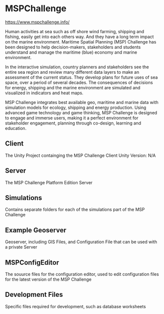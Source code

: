 # MSPChallenge
https://www.mspchallenge.info/

Human activities at sea such as off shore wind farming, shipping and fishing, easily get into each others way. And they have a long term impact on the marine environment. ​Maritime Spatial Planning (MSP) Challenge has been designed to help decision-makers, stakeholders and students understand and manage the maritime (blue) economy and marine environment.

In the interactive simulation, country planners and stakeholders see the entire sea region and review many different data layers to make an assessment of the current status. They develop plans for future uses of sea space, over a period of several decades. The consequences of decisions for energy, shipping and the marine environment are simulated and visualized in indicators and heat maps.

MSP Challenge integrates best available geo, maritime and marine data with simulation models for ecology, shipping and energy production. Using advanced game technology and game thinking, MSP Challenge is designed to engage and immerse users, making it a perfect environment for stakeholder engagement, planning through co-design, learning and education.

## Client
The Unity Project containging the MSP Challenge Client
Unity Version: N/A

## Server
The MSP Challenge Platform Edition Server

## Simulations
Contains separate folders for each of the simulations part of the MSP Challenge

## Example Geoserver
Geoserver, including GIS Files, and Configuration File that can be used with a private Server

## MSPConfigEditor
The souurce files for the configuration editor, used to edit configuration files for the latest version of the MSP Challenge

## Development Files
Specific files required for development, such as database worksheets
